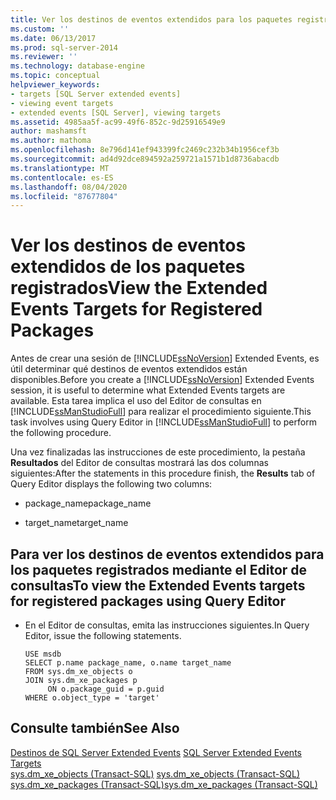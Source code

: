 ```yaml
---
title: Ver los destinos de eventos extendidos para los paquetes registrados | Microsoft Docs
ms.custom: ''
ms.date: 06/13/2017
ms.prod: sql-server-2014
ms.reviewer: ''
ms.technology: database-engine
ms.topic: conceptual
helpviewer_keywords:
- targets [SQL Server extended events]
- viewing event targets
- extended events [SQL Server], viewing targets
ms.assetid: 4985aa5f-ac99-49f6-852c-9d25916549e9
author: mashamsft
ms.author: mathoma
ms.openlocfilehash: 8e796d141ef943399fc2469c232b34b1956cef3b
ms.sourcegitcommit: ad4d92dce894592a259721a1571b1d8736abacdb
ms.translationtype: MT
ms.contentlocale: es-ES
ms.lasthandoff: 08/04/2020
ms.locfileid: "87677804"
---
```

# <a name="view-the-extended-events-targets-for-registered-packages"></a><span data-ttu-id="430ce-102">Ver los destinos de eventos extendidos de los paquetes registrados</span><span class="sxs-lookup"><span data-stu-id="430ce-102">View the Extended Events Targets for Registered Packages</span></span>
  <span data-ttu-id="430ce-103">Antes de crear una sesión de [!INCLUDE[ssNoVersion](../includes/ssnoversion-md.md)] Extended Events, es útil determinar qué destinos de eventos extendidos están disponibles.</span><span class="sxs-lookup"><span data-stu-id="430ce-103">Before you create a [!INCLUDE[ssNoVersion](../includes/ssnoversion-md.md)] Extended Events session, it is useful to determine what Extended Events targets are available.</span></span> <span data-ttu-id="430ce-104">Esta tarea implica el uso del Editor de consultas en [!INCLUDE[ssManStudioFull](../includes/ssmanstudiofull-md.md)] para realizar el procedimiento siguiente.</span><span class="sxs-lookup"><span data-stu-id="430ce-104">This task involves using Query Editor in [!INCLUDE[ssManStudioFull](../includes/ssmanstudiofull-md.md)] to perform the following procedure.</span></span>  
  
 <span data-ttu-id="430ce-105">Una vez finalizadas las instrucciones de este procedimiento, la pestaña **Resultados** del Editor de consultas mostrará las dos columnas siguientes:</span><span class="sxs-lookup"><span data-stu-id="430ce-105">After the statements in this procedure finish, the **Results** tab of Query Editor displays the following two columns:</span></span>  
  
-   <span data-ttu-id="430ce-106">package_name</span><span class="sxs-lookup"><span data-stu-id="430ce-106">package_name</span></span>  
  
-   <span data-ttu-id="430ce-107">target_name</span><span class="sxs-lookup"><span data-stu-id="430ce-107">target_name</span></span>  
  
## <a name="to-view-the-extended-events-targets-for-registered-packages-using-query-editor"></a><span data-ttu-id="430ce-108">Para ver los destinos de eventos extendidos para los paquetes registrados mediante el Editor de consultas</span><span class="sxs-lookup"><span data-stu-id="430ce-108">To view the Extended Events targets for registered packages using Query Editor</span></span>  
  
-   <span data-ttu-id="430ce-109">En el Editor de consultas, emita las instrucciones siguientes.</span><span class="sxs-lookup"><span data-stu-id="430ce-109">In Query Editor, issue the following statements.</span></span>  
  
    ```  
    USE msdb  
    SELECT p.name package_name, o.name target_name  
    FROM sys.dm_xe_objects o  
    JOIN sys.dm_xe_packages p  
         ON o.package_guid = p.guid  
    WHERE o.object_type = 'target'  
    ```  
  
## <a name="see-also"></a><span data-ttu-id="430ce-110">Consulte también</span><span class="sxs-lookup"><span data-stu-id="430ce-110">See Also</span></span>  
 <span data-ttu-id="430ce-111">[Destinos de SQL Server Extended Events](../../2014/database-engine/sql-server-extended-events-targets.md) </span><span class="sxs-lookup"><span data-stu-id="430ce-111">[SQL Server Extended Events Targets](../../2014/database-engine/sql-server-extended-events-targets.md) </span></span>  
 <span data-ttu-id="430ce-112">[sys.dm_xe_objects &#40;Transact-SQL&#41;](/sql/relational-databases/system-dynamic-management-views/sys-dm-xe-objects-transact-sql) </span><span class="sxs-lookup"><span data-stu-id="430ce-112">[sys.dm_xe_objects &#40;Transact-SQL&#41;](/sql/relational-databases/system-dynamic-management-views/sys-dm-xe-objects-transact-sql) </span></span>  
 [<span data-ttu-id="430ce-113">sys.dm_xe_packages &#40;Transact-SQL&#41;</span><span class="sxs-lookup"><span data-stu-id="430ce-113">sys.dm_xe_packages &#40;Transact-SQL&#41;</span></span>](/sql/relational-databases/system-dynamic-management-views/sys-dm-xe-packages-transact-sql)  
  
  
